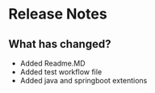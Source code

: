 # Release Notes

## What has changed?

- Added Readme.MD
- Added test workflow file
- Added java and springboot extentions